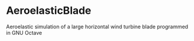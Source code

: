 # AeroelasticBlade
Aeroelastic simulation of a large horizontal wind turbine blade programmed in GNU Octave

